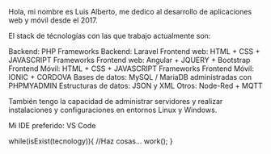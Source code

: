 Hola, mi nombre es Luis Alberto, me dedico al desarrollo de aplicaciones web y móvil desde el 2017.

El stack de técnologías con las que trabajo actualmente son:

Backend: PHP
Frameworks Backend: Laravel
Frontend web: HTML + CSS + JAVASCRIPT
Frameworks Frontend web: Angular + JQUERY + Bootstrap
Frontend Móvil: HTML + CSS + JAVASCRIPT
Frameworks Frontend Móvil: IONIC + CORDOVA
Bases de datos: MySQL / MariaDB administradas con PHPMYADMIN
Estructuras de datos: JSON y XML
Otros: Node-Red + MQTT

También tengo la capacidad de administrar servidores y realizar instalaciones y configuraciones en entornos Linux y Windows.

Mi IDE preferido: VS Code

while(isExist(tecnology)){
  //Haz cosas...
  work();
}

